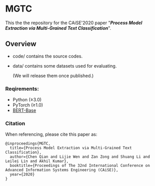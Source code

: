 # MGTC

This the the repository for the CAiSE'2020 paper "***Process Model Extraction via Multi-Grained Text Classification***".


## Overview

- code/ 
  contains the source codes.
- data/ 
  contains some datasets used for evaluating.

  (We will release them once published.)

### Reqirements:

* Python (≥3.0)
* PyTorch (≥1.0)
* [BERT-Base](https://github.com/google-research/bert)

### Citation

When referencing, please cite this paper as:

```
@inproceedings{MGTC,
  title={Process Model Extraction via Multi-Grained Text Classification},
  author={Chen Qian and Lijie Wen and Zan Zong and Shuang Li and Leilei Lin and Akhil Kumar},
  booktitle={Proceedings of The 32nd International Conference on Advanced Information Systems Engineering (CAiSE)},
  year={2020}
}
```

